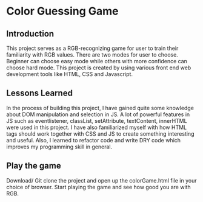 # Color Guessing Game

## Introduction
  This project serves as a RGB-recognizing game for user to train their familiarity with RGB values. There are two modes for user to choose. Beginner can choose easy mode while others with more confidence can choose hard mode. This project is created by using various front end web development tools like HTML, CSS and Javascript. 

## Lessons Learned
  In the process of building this project, I have gained quite some knowledge about DOM manipulation and selection in JS. A lot of powerful features in JS such as eventlistener, classList, setAttribute, textContent, innerHTML were used in this project. I have also familiarized myself with how HTML tags should work together with CSS and JS to create something interesting and useful. Also, I learned to refactor code and write DRY code which improves my programming skill in general.
  
## Play the game
  Download/ Git clone the project and open up the colorGame.html file in your choice of browser. Start playing the game and see how good you are with RGB.

